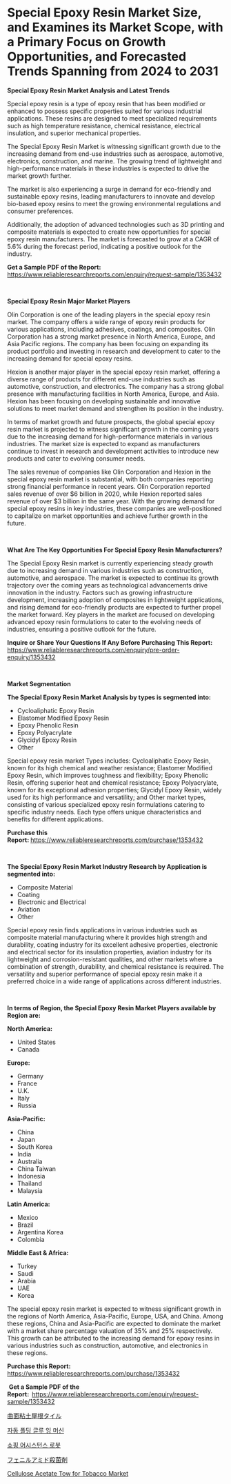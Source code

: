 <p><h1>Special Epoxy Resin Market Size, and Examines its Market Scope, with a Primary Focus on Growth Opportunities, and Forecasted Trends Spanning from 2024 to 2031</h1></p><p><strong>Special Epoxy Resin Market Analysis and Latest Trends</strong></p>
<p><p>Special epoxy resin is a type of epoxy resin that has been modified or enhanced to possess specific properties suited for various industrial applications. These resins are designed to meet specialized requirements such as high temperature resistance, chemical resistance, electrical insulation, and superior mechanical properties.</p><p>The Special Epoxy Resin Market is witnessing significant growth due to the increasing demand from end-use industries such as aerospace, automotive, electronics, construction, and marine. The growing trend of lightweight and high-performance materials in these industries is expected to drive the market growth further.</p><p>The market is also experiencing a surge in demand for eco-friendly and sustainable epoxy resins, leading manufacturers to innovate and develop bio-based epoxy resins to meet the growing environmental regulations and consumer preferences.</p><p>Additionally, the adoption of advanced technologies such as 3D printing and composite materials is expected to create new opportunities for special epoxy resin manufacturers. The market is forecasted to grow at a CAGR of 5.6% during the forecast period, indicating a positive outlook for the industry.</p></p>
<p><strong>Get a Sample PDF of the Report:&nbsp;</strong> <a href="https://www.reliableresearchreports.com/enquiry/request-sample/1353432">https://www.reliableresearchreports.com/enquiry/request-sample/1353432</a></p>
<p>&nbsp;</p>
<p><strong>Special Epoxy Resin Major Market Players</strong></p>
<p><p>Olin Corporation is one of the leading players in the special epoxy resin market. The company offers a wide range of epoxy resin products for various applications, including adhesives, coatings, and composites. Olin Corporation has a strong market presence in North America, Europe, and Asia Pacific regions. The company has been focusing on expanding its product portfolio and investing in research and development to cater to the increasing demand for special epoxy resins.</p><p>Hexion is another major player in the special epoxy resin market, offering a diverse range of products for different end-use industries such as automotive, construction, and electronics. The company has a strong global presence with manufacturing facilities in North America, Europe, and Asia. Hexion has been focusing on developing sustainable and innovative solutions to meet market demand and strengthen its position in the industry.</p><p>In terms of market growth and future prospects, the global special epoxy resin market is projected to witness significant growth in the coming years due to the increasing demand for high-performance materials in various industries. The market size is expected to expand as manufacturers continue to invest in research and development activities to introduce new products and cater to evolving consumer needs.</p><p>The sales revenue of companies like Olin Corporation and Hexion in the special epoxy resin market is substantial, with both companies reporting strong financial performance in recent years. Olin Corporation reported sales revenue of over $6 billion in 2020, while Hexion reported sales revenue of over $3 billion in the same year. With the growing demand for special epoxy resins in key industries, these companies are well-positioned to capitalize on market opportunities and achieve further growth in the future.</p></p>
<p>&nbsp;</p>
<p><strong>What Are The Key Opportunities For Special Epoxy Resin Manufacturers?</strong></p>
<p><p>The Special Epoxy Resin market is currently experiencing steady growth due to increasing demand in various industries such as construction, automotive, and aerospace. The market is expected to continue its growth trajectory over the coming years as technological advancements drive innovation in the industry. Factors such as growing infrastructure development, increasing adoption of composites in lightweight applications, and rising demand for eco-friendly products are expected to further propel the market forward. Key players in the market are focused on developing advanced epoxy resin formulations to cater to the evolving needs of industries, ensuring a positive outlook for the future.</p></p>
<p><strong>Inquire or Share Your Questions If Any Before Purchasing This Report:</strong> <a href="https://www.reliableresearchreports.com/enquiry/pre-order-enquiry/1353432">https://www.reliableresearchreports.com/enquiry/pre-order-enquiry/1353432</a></p>
<p>&nbsp;</p>
<p><strong>Market Segmentation</strong></p>
<p><strong>The Special Epoxy Resin Market Analysis by types is segmented into:</strong></p>
<p><ul><li>Cycloaliphatic Epoxy Resin</li><li>Elastomer Modified Epoxy Resin</li><li>Epoxy Phenolic Resin</li><li>Epoxy Polyacrylate</li><li>Glycidyl Epoxy Resin</li><li>Other</li></ul></p>
<p><p>Special epoxy resin market Types includes: Cycloaliphatic Epoxy Resin, known for its high chemical and weather resistance; Elastomer Modified Epoxy Resin, which improves toughness and flexibility; Epoxy Phenolic Resin, offering superior heat and chemical resistance; Epoxy Polyacrylate, known for its exceptional adhesion properties; Glycidyl Epoxy Resin, widely used for its high performance and versatility; and Other market types, consisting of various specialized epoxy resin formulations catering to specific industry needs. Each type offers unique characteristics and benefits for different applications.</p></p>
<p><strong>Purchase this Report:&nbsp;</strong><a href="https://www.reliableresearchreports.com/purchase/1353432">https://www.reliableresearchreports.com/purchase/1353432</a></p>
<p>&nbsp;</p>
<p><strong>The Special Epoxy Resin Market Industry Research by Application is segmented into:</strong></p>
<p><ul><li>Composite Material</li><li>Coating</li><li>Electronic and Electrical</li><li>Aviation</li><li>Other</li></ul></p>
<p><p>Special epoxy resin finds applications in various industries such as composite material manufacturing where it provides high strength and durability, coating industry for its excellent adhesive properties, electronic and electrical sector for its insulation properties, aviation industry for its lightweight and corrosion-resistant qualities, and other markets where a combination of strength, durability, and chemical resistance is required. The versatility and superior performance of special epoxy resin make it a preferred choice in a wide range of applications across different industries.</p></p>
<p>&nbsp;</p>
<p><strong>In terms of Region, the Special Epoxy Resin Market Players available by Region are:</strong></p>
<p>
    <p> <strong> North America: </strong>
        <ul>
            <li>United States</li>
            <li>Canada</li>
        </ul>
        </p> 
    <p> <strong> Europe: </strong>
        <ul>
            <li>Germany</li>
            <li>France</li>
            <li>U.K.</li>
            <li>Italy</li>
            <li>Russia</li>
        </ul>
        </p> 
    <p> <strong> Asia-Pacific: </strong>
        <ul>
            <li>China</li>
            <li>Japan</li>
            <li>South Korea</li>
            <li>India</li>
            <li>Australia</li>
            <li>China Taiwan</li>
            <li>Indonesia</li>
            <li>Thailand</li>
            <li>Malaysia</li>
        </ul>
        </p> 
    <p> <strong> Latin America: </strong>
        <ul>
            <li>Mexico</li>
            <li>Brazil</li>
            <li>Argentina Korea</li>
            <li>Colombia</li>
        </ul>
        </p> 
    <p> <strong> Middle East & Africa: </strong>
        <ul>
            <li>Turkey</li>
            <li>Saudi</li>
            <li>Arabia</li>
            <li>UAE</li>
            <li>Korea</li>
        </ul>
    </p>
    </p>
<p><p>The special epoxy resin market is expected to witness significant growth in the regions of North America, Asia-Pacific, Europe, USA, and China. Among these regions, China and Asia-Pacific are expected to dominate the market with a market share percentage valuation of 35% and 25% respectively. This growth can be attributed to the increasing demand for epoxy resins in various industries such as construction, automotive, and electronics in these regions.</p></p>
<p><strong>Purchase this Report: </strong><a href="https://www.reliableresearchreports.com/purchase/1353432">https://www.reliableresearchreports.com/purchase/1353432</a></p>
<p>&nbsp;<strong>Get a Sample PDF of the Report:&nbsp;&nbsp;</strong><a href="https://www.reliableresearchreports.com/enquiry/request-sample/1353432">https://www.reliableresearchreports.com/enquiry/request-sample/1353432</a></p>
<p><strong></strong></p>
<p><p><a href="https://medium.com/@alicequigley2023/%E6%B9%BE%E6%9B%B2%E3%81%97%E3%81%9F%E7%B2%98%E5%9C%9F%E5%B1%8B%E6%A0%B9%E7%93%A6%E3%81%AE%E5%B8%82%E5%A0%B4%E8%A6%8F%E6%A8%A1%E3%81%8C-%E3%82%B0%E3%83%AD%E3%83%BC%E3%83%90%E3%83%AB%E7%94%A3%E6%A5%AD%E3%81%AB%E3%81%8A%E3%81%91%E3%82%8B%E6%9C%80%E9%81%A9%E3%81%AA%E3%83%9E%E3%83%BC%E3%82%B1%E3%83%86%E3%82%A3%E3%83%B3%E3%82%B0%E3%83%81%E3%83%A3%E3%83%B3%E3%83%8D%E3%83%AB%E3%82%92%E6%98%8E%E3%82%89%E3%81%8B%E3%81%AB%E3%81%97%E3%81%BE%E3%81%99-d95a17acf0fa">曲面粘土屋根タイル</a></p><p><a href="https://medium.com/@joeyjohns20/%EC%9E%90%EB%8F%99-%EC%A0%91%ED%9E%98-%EC%A0%91%EC%B0%A9%EA%B8%B0-%EC%8B%9C%EC%9E%A5-%ED%86%B5%EC%B0%B0-%EC%8B%9C%EC%9E%A5-%EB%8F%99%ED%96%A5-%EC%84%B1%EC%9E%A5-2024%EB%85%84%EB%B6%80%ED%84%B0-2031%EB%85%84%EA%B9%8C%EC%A7%80-%EC%98%88%EC%83%81%EB%90%9C-%EC%A0%84%EB%A7%9D-63b609aa363a">자동 폴딩 글루 잉 머신</a></p><p><a href="https://medium.com/@simeonbode1/%EC%87%BC%ED%95%91-%EC%96%B4%EC%8B%9C%EC%8A%A4%ED%84%B4%EC%8A%A4-%EB%A1%9C%EB%B4%87-%EC%8B%9C%EC%9E%A5%EC%9D%80-%EC%8B%9C%EC%9E%A5-%EC%A0%90%EC%9C%A0%EC%9C%A8-%ED%81%AC%EA%B8%B0-%EB%B0%8F-2031%EB%85%84%EA%B9%8C%EC%A7%80-%EC%98%88%EC%B8%A1%EB%90%9C-%EC%A0%84%EB%A7%9D%EC%97%90-%EC%B4%88%EC%A0%90%EC%9D%84-%EB%A7%9E%EC%B6%94%EA%B3%A0-%EC%9E%88%EC%8A%B5%EB%8B%88%EB%8B%A4-c05cb5995cbf">쇼핑 어시스턴스 로봇</a></p><p><a href="https://medium.com/@susanjprice2023/%E3%83%95%E3%82%A7%E3%83%8B%E3%83%AB%E3%82%A2%E3%83%9F%E3%83%89%E7%B3%BB%E6%AE%BA%E8%8F%8C%E5%89%A4%E5%B8%82%E5%A0%B4%E8%A6%8F%E6%A8%A1-%E5%B8%82%E5%A0%B4%E5%B1%95%E6%9C%9B%E3%81%8A%E3%82%88%E3%81%B3%E5%B8%82%E5%A0%B4%E4%BA%88%E6%B8%AC-2024%E5%B9%B4%E3%81%8B%E3%82%892031%E5%B9%B4-ba47e00f1396">フェニルアミド殺菌剤</a></p><p><a href="https://github.com/bmorecock/Market-Research-Report-List-2/blob/main/cellulose-acetate-tow-for-tobacco-market.md">Cellulose Acetate Tow for Tobacco Market</a></p></p>